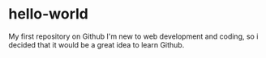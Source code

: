 # hello-world
My first repository on Github
I'm new to web development and coding, so i decided that it would be a great idea to learn Github.
